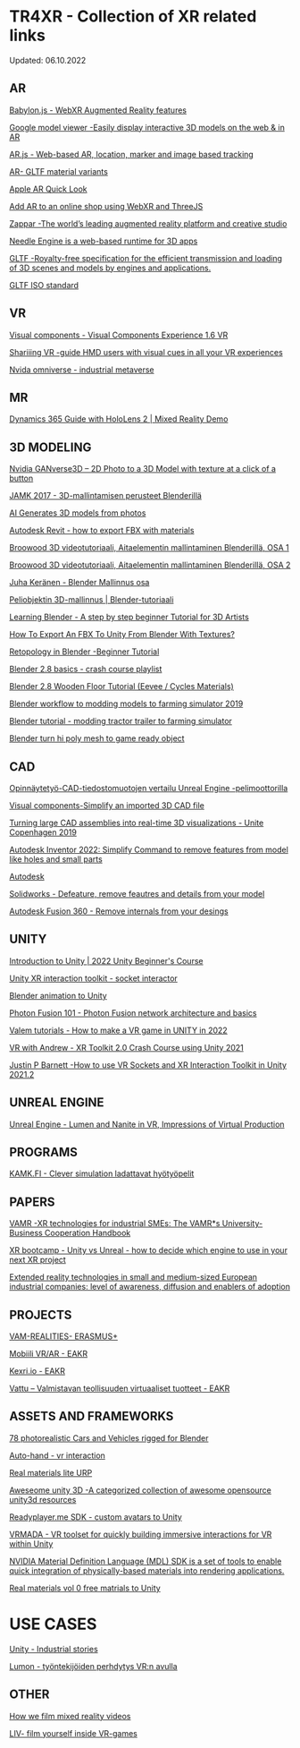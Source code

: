 # TR4XR - Collection of XR related links

Updated: 06.10.2022

## AR
[Babylon.js - WebXR Augmented Reality features](https://doc.babylonjs.com/features/featuresDeepDive/webXR/webXRARFeatures)

[Google model viewer -Easily display interactive 3D models on the web & in AR](https://modelviewer.dev/)

[AR.js - Web-based AR, location, marker and image based tracking](https://ar-js-org.github.io/AR.js-Docs/)

[AR- GLTF material variants](https://www.khronos.org/blog/streamlining-3d-commerce-with-material-variant-support-in-gltf-assets)

[Apple AR Quick Look](https://developer.apple.com/augmented-reality/quick-look/)

[Add AR to an online shop using WebXR and ThreeJS](https://niklever.com/add-ar-to-an-online-shop-using-webxr-and-threejs/)

[Zappar -The world’s leading augmented reality platform and creative studio](https://www.zappar.com/)

[Needle Engine is a web-based runtime for 3D apps](https://needle.tools/)

[GLTF -Royalty-free specification for the efficient transmission and loading of 3D scenes and models by engines and applications.](https://www.khronos.org/gltf/)

[GLTF ISO standard](https://80.lv/articles/khronos-gltf-2-0-becomes-an-iso-iec-international-standard/)

[]()
[]()
[]()
[]()
[]()

## VR

[Visual components - Visual Components Experience 1.6 VR](https://youtu.be/xVWZfHN0Z4k?t=131)

[Shariiing VR -guide HMD users with visual cues in all your VR experiences](https://youtu.be/OdNKtVJmv_I)

[Nvida omniverse - industrial metaverse](https://www.nvidia.com/en-us/omniverse/)

## MR

[Dynamics 365 Guide with HoloLens 2 | Mixed Reality Demo](https://youtu.be/sCMjkCkw11I)



## 3D MODELING

[Nvidia GANverse3D – 2D Photo to a 3D Model with texture at a click of a button](https://youtu.be/r5E4ThTukc4)

[JAMK 2017 - 3D-mallintamisen perusteet Blenderillä](https://github.com/JAMK-IT/iim80110-3d-mallintamisen-perusteet)

[AI Generates 3D models from photos](https://youtu.be/dZ_5TPWGPQI)

[Autodesk Revit - how to export FBX with materials](https://youtu.be/jVpf0ve1QV0)

[Broowood 3D videotutoriaali, Aitaelementin mallintaminen Blenderillä, OSA 1 ](https://youtu.be/jhj2kgtXZ0Q)

[Broowood 3D videotutoriaali, Aitaelementin mallintaminen Blenderillä, OSA 2](https://youtu.be/tBTwp7DkrrE)

[Juha Keränen - Blender Mallinnus osa](https://youtu.be/TMiXg7sv0Ng)

[Peliobjektin 3D-mallinnus | Blender-tutoriaali](https://youtu.be/L2D_LXuKZgE)

[Learning Blender - A step by step beginner Tutorial for 3D Artists](https://youtu.be/g2U0MiZSV9A)

[How To Export An FBX To Unity From Blender With Textures?](https://www.blenderbasecamp.com/home/how-to-export-an-fbx-to-unity-from-blender-with-textures/)

[Retopology in Blender -Beginner Tutorial](https://youtu.be/X2GNyEUvpD4)

[Blender 2.8 basics - crash course playlist](https://www.youtube.com/watch?v=-O52Js1c5D4&list=PL3GeP3YLZn5j31ES1VUMXi7M0U1QvSpoQ&ab_channel=CGCookie)

[Blender 2.8 Wooden Floor Tutorial (Eevee / Cycles Materials)](https://youtu.be/ikNnhaPGjiI)

[Blender workflow to modding models to farming simulator 2019](https://youtu.be/LUf0_tu8JDA)

[Blender tutorial - modding tractor trailer to farming simulator](https://youtu.be/Pa8BsYm3D58)

[Blender turn hi poly mesh to game ready object](https://youtu.be/9kq72GpvsT0)





## CAD

[Opinnäytetyö-CAD-tiedostomuotojen vertailu Unreal Engine -pelimoottorilla](https://www.theseus.fi/bitstream/handle/10024/172734/Ahola_Tiina_cad_tiedostomuotojen_vertailu_unrealenginella.pdf?sequence=2&isAllowed=y)

[Visual components-Simplify an imported 3D CAD file](https://youtu.be/SGvTN5H2FVE)

[Turning large CAD assemblies into real-time 3D visualizations - Unite Copenhagen 2019](https://youtu.be/BNUZLnhCR2Q)

[Autodesk Inventor 2022: Simplify Command to remove features from model like holes and small parts](https://youtu.be/CVNK1WzALhE)

[Autodesk ]()

[Solidworks - Defeature, remove feautres and details from your model](https://www.youtube.com/watch?v=6CEgSuG6DcA&ab_channel=SolidSolutions-ProfessionalDesignSolutions)

[Autodesk Fusion 360 - Remove internals from your desings](https://www.youtube.com/watch?v=GvfBFwsOq5c&ab_channel=AutodeskFusion360)

## UNITY

[Introduction to Unity | 2022 Unity Beginner's Course ](https://www.youtube.com/watch?v=VaJseHy_iI4&list=PLS7jk2aVN8G4b-uuf-M0_fhQjL7KEmQwU&ab_channel=Yeahlowflicker)

[Unity XR interaction toolkit - socket interactor  ](https://docs.unity3d.com/Packages/com.unity.xr.interaction.toolkit@2.0/manual/xr-socket-interactor.html)

[Blender animation to Unity](https://youtu.be/uWexElqDcaA)

[Photon Fusion 101 - Photon Fusion network architecture and basics](https://youtu.be/lLSv1memaBA)

[Valem tutorials - How to make a VR game in UNITY in 2022](https://www.youtube.com/watch?v=fM0k2n7u8sc&list=PLpEoiloH-4eP-OKItF8XNJ8y8e1asOJud&ab_channel=ValemTutorials)

[VR with Andrew - XR Toolkit 2.0 Crash Course using Unity 2021](https://youtu.be/5ZBkEYUyBWQ)

[Justin P Barnett -How to use VR Sockets and XR Interaction Toolkit in Unity 2021.2](https://youtu.be/rRNvq09Itdw)


## UNREAL ENGINE

[Unreal Engine - Lumen and Nanite in VR, Impressions of Virtual Production](https://youtu.be/sawt17ZFBZA)

## PROGRAMS

[KAMK.FI - Clever simulation ladattavat hyötyöpelit](https://www.cleversimulation.com/projects)

## PAPERS

[VAMR -XR technologies for industrial SMEs: The VAMR*s University-Business Cooperation Handbook](https://vam-realities.eu/wp-content/uploads/VAM-Realities_UBC_Handbook.pdf)

[XR bootcamp - Unity vs Unreal - how to decide which engine to use in your next XR project](https://xrbootcamp.com/unity-vs-unreal-engine-for-xr-development/)

[Extended reality technologies in small and medium-sized European industrial companies: level of awareness, diffusion and enablers of adoption](https://www.researchgate.net/publication/361626411_Extended_reality_technologies_in_small_and_medium-sized_European_industrial_companies_level_of_awareness_diffusion_and_enablers_of_adoption)



## PROJECTS

[VAM-REALITIES- ERASMUS+](https://vam-realities.eu/)

[Mobiili VR/AR - EAKR](https://projektit.seamk.fi/alykkaat-teknologiat/mobiili-vr-ar-pk-teollisuudessa/)

[Kexri.io - EAKR](https://kexri.io/)

[Vattu – Valmistavan teollisuuden virtuaaliset tuotteet - EAKR](https://www.hamk.fi/projektit/vattu/)



## ASSETS AND FRAMEWORKS

[78 photorealistic Cars and Vehicles rigged for Blender](https://blendermarket.com/products/transportation)

[Auto-hand - vr interaction](https://assetstore.unity.com/packages/tools/game-toolkits/auto-hand-vr-interaction-165323)

[Real materials lite URP](https://assetstore.unity.com/packages/2d/textures-materials/real-materials-lite-urp-152926)

[Aweseome unity 3D -A categorized collection of awesome opensource unity3d resources](https://github.com/insthync/awesome-unity3d)

[Readyplayer.me SDK - custom avatars to Unity](https://docs.readyplayer.me/ready-player-me/integration-guides/unity-sdk/unity-sdk-download)

[VRMADA - VR toolset for quickly building immersive interactions for VR within Unity](https://www.roadtovr.com/ultimatexr-vr-interaction-development-framework-unity-vrmada/)

[NVIDIA Material Definition Language (MDL) SDK is a set of tools to enable quick integration of physically-based materials into rendering applications.](https://developer.nvidia.com/rendering-technologies/mdl-sdk)

[Real materials vol 0 free matrials to Unity](https://assetstore.unity.com/packages/2d/textures-materials/real-materials-vol-0-free-115597)


# USE CASES

[Unity - Industrial stories](https://unity.com/pages/industrial-stories)

[Lumon - työntekijöiden perhdytys VR:n avulla](https://youtu.be/bnPH2JK5Ioo)


## OTHER

[How we film mixed reality videos](https://youtu.be/v2YY-Eq3Fe4)

[LIV- film yourself inside VR-games](https://store.steampowered.com/app/755540/LIV/)




